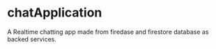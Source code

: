 # chatApplication
A  Realtime chatting app made from firedase and firestore database as backed services.
